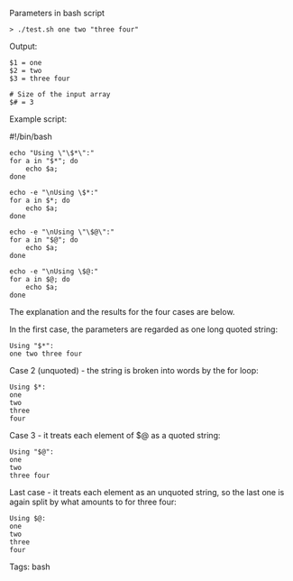 Parameters in bash script

	> ./test.sh one two "three four"

Output:

	$1 = one
	$2 = two
	$3 = three four

	# Size of the input array
	$# = 3

Example script:

#!/bin/bash

    echo "Using \"\$*\":"
    for a in "$*"; do
        echo $a;
    done

    echo -e "\nUsing \$*:"
    for a in $*; do
        echo $a;
    done

    echo -e "\nUsing \"\$@\":"
    for a in "$@"; do
        echo $a;
    done

    echo -e "\nUsing \$@:"
    for a in $@; do
        echo $a;
    done

The explanation and the results for the four cases are below.

In the first case, the parameters are regarded as one long quoted string:

    Using "$*":
    one two three four

Case 2 (unquoted) - the string is broken into words by the for loop:

    Using $*:
    one
    two
    three
    four

Case 3 - it treats each element of $@ as a quoted string:

    Using "$@":
    one
    two
    three four

Last case - it treats each element as an unquoted string, so the last one is again split by what amounts to for three four:

    Using $@:
    one
    two
    three
    four




Tags: bash
